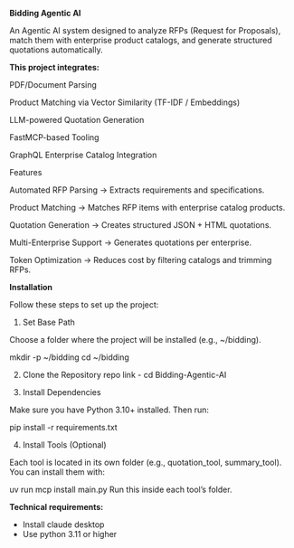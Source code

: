 **Bidding Agentic AI**

An Agentic AI system designed to analyze RFPs (Request for Proposals), match them with enterprise product catalogs, and generate structured quotations automatically.

**This project integrates:**

PDF/Document Parsing

Product Matching via Vector Similarity (TF-IDF / Embeddings)

LLM-powered Quotation Generation

FastMCP-based Tooling

GraphQL Enterprise Catalog Integration

Features

Automated RFP Parsing → Extracts requirements and specifications.

Product Matching → Matches RFP items with enterprise catalog products.

Quotation Generation → Creates structured JSON + HTML quotations.

Multi-Enterprise Support → Generates quotations per enterprise.

Token Optimization → Reduces cost by filtering catalogs and trimming RFPs.

**Installation**

Follow these steps to set up the project:

1. Set Base Path

Choose a folder where the project will be installed (e.g., ~/bidding).

mkdir -p ~/bidding
cd ~/bidding

2. Clone the Repository
repo link - 
cd Bidding-Agentic-AI

3. Install Dependencies

Make sure you have Python 3.10+ installed. Then run:

pip install -r requirements.txt

4. Install Tools (Optional)

Each tool is located in its own folder (e.g., quotation_tool, summary_tool).
You can install them with:

uv run mcp install main.py
Run this inside each tool’s folder.


****Technical requirements:****
- Install claude desktop
- Use python 3.11 or higher
